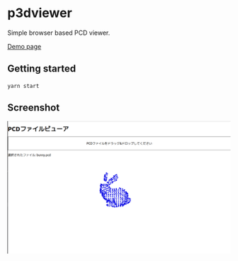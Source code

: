 # p3dviewer

Simple browser based PCD viewer.

[Demo page](https://p3dviewer.vercel.app/)

## Getting started

```
yarn start
```

## Screenshot

![screenshot](assets/screenshot.png)
